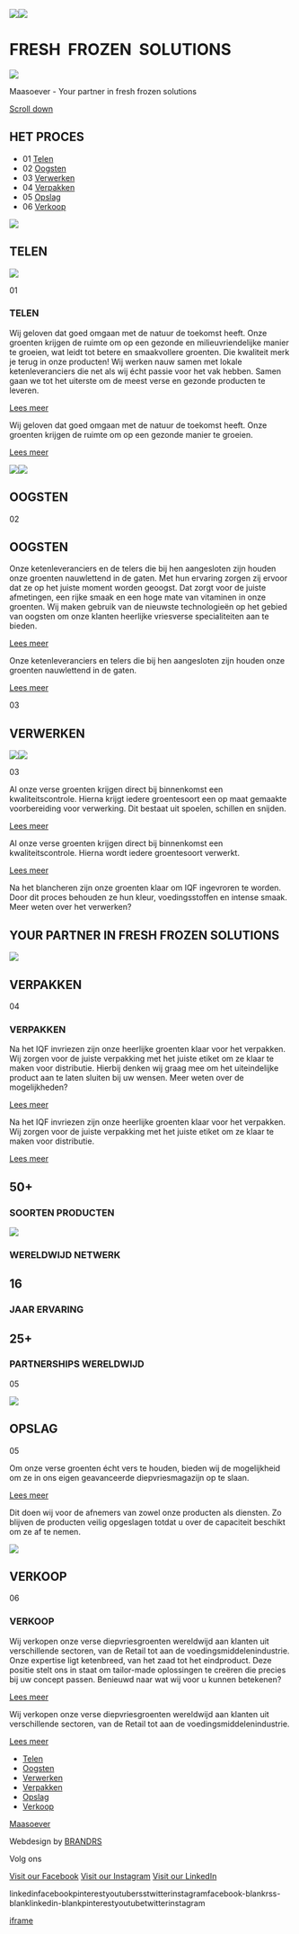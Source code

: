 ![](https://maasoever.com/wp-content/uploads/2024/04/start_image.webp)![](https://maasoever.com/wp-content/uploads/2024/03/Paralla-V1-Underground-V2.png)

# FRESH   FROZEN   SOLUTIONS

![](https://maasoever.com/wp-content/uploads/2024/03/footer-logo-1.svg)

Maasoever - Your partner in fresh frozen solutions

[Scroll down](https://maasoever.com/#div_block-15-2)

## HET PROCES

- 01 [Telen](https://maasoever.com/#section-23-2)
- 02 [Oogsten](https://maasoever.com/#section-40-2)
- 03 [Verwerken](https://maasoever.com/#section-58-2)
- 04 [Verpakken](https://maasoever.com/#section-78-2)
- 05 [Opslag](https://maasoever.com/#section-113-2)
- 06 [Verkoop](https://maasoever.com/#section-147-2)

![](https://maasoever.com/wp-content/uploads/2024/03/Maasoever-Telen-1.webp)

## TELEN

![](https://maasoever.com/wp-content/uploads/2024/03/Cropfield_Bottom.png)

01

### TELEN

Wij geloven dat goed omgaan met de natuur de toekomst heeft. Onze groenten krijgen de ruimte om op een gezonde en milieuvriendelijke manier te groeien, wat leidt tot betere en smaakvollere groenten. Die kwaliteit merk je terug in onze producten! Wij werken nauw samen met lokale ketenleveranciers die net als wij écht passie voor het vak hebben. Samen gaan we tot het uiterste om de meest verse en gezonde producten te leveren.

[Lees meer](https://maasoever.com/het-proces/telen/)

Wij geloven dat goed omgaan met de natuur de toekomst heeft. Onze groenten krijgen de ruimte om op een gezonde manier te groeien.

[Lees meer](https://maasoever.com/het-proces/telen/)

![](https://maasoever.com/wp-content/uploads/2024/03/Maasoever-Oogsten-1.webp)![](https://maasoever.com/wp-content/uploads/2024/03/Harvest-Machine.png)

## OOGSTEN

02

## OOGSTEN

Onze ketenleveranciers en de telers die bij hen aangesloten zijn houden onze groenten nauwlettend in de gaten. Met hun ervaring zorgen zij ervoor dat ze op het juiste moment worden geoogst. Dat zorgt voor de juiste afmetingen, een rijke smaak en een hoge mate van vitaminen in onze groenten. Wij maken gebruik van de nieuwste technologieën op het gebied van oogsten om onze klanten heerlijke vriesverse specialiteiten aan te bieden.

[Lees meer](https://maasoever.com/het-proces/oogsten/)

Onze ketenleveranciers en telers die bij hen aangesloten zijn houden onze groenten nauwlettend in de gaten.

[Lees meer](https://maasoever.com/het-proces/oogsten/)

03

## VERWERKEN

![](https://maasoever.com/wp-content/uploads/2024/03/shutterstock_1633125079.png)![](https://maasoever.com/wp-content/uploads/2024/04/Pies-totall.png)

03

Al onze verse groenten krijgen direct bij binnenkomst een kwaliteitscontrole. Hierna krijgt iedere groentesoort een op maat gemaakte voorbereiding voor verwerking. Dit bestaat uit spoelen, schillen en snijden.

[Lees meer](https://maasoever.com/het-proces/verwerken/)

Al onze verse groenten krijgen direct bij binnenkomst een kwaliteitscontrole. Hierna wordt iedere groentesoort verwerkt.

[Lees meer](https://maasoever.com/het-proces/verwerken/)

Na het blancheren zijn onze groenten klaar om IQF ingevroren te worden. Door dit proces behouden ze hun kleur, voedingsstoffen en intense smaak. Meer weten over het verwerken?

## YOUR PARTNER IN FRESH FROZEN SOLUTIONS

![](https://maasoever.com/wp-content/uploads/2024/04/verpakken.webp)

## VERPAKKEN

04

### VERPAKKEN

Na het IQF invriezen zijn onze heerlijke groenten klaar voor het verpakken. Wij zorgen voor de juiste verpakking met het juiste etiket om ze klaar te maken voor distributie. Hierbij denken wij graag mee om het uiteindelijke product aan te laten sluiten bij uw wensen. Meer weten over de mogelijkheden?

[Lees meer](https://maasoever.com/het-proces/verpakken/)

Na het IQF invriezen zijn onze heerlijke groenten klaar voor het verpakken. Wij zorgen voor de juiste verpakking met het juiste etiket om ze klaar te maken voor distributie.

[Lees meer](https://maasoever.com/het-proces/verpakken/)

## 50+

### SOORTEN PRODUCTEN

![](https://maasoever.com/wp-content/uploads/2024/03/Icon-ionic-md-globe.svg)

### WERELDWIJD NETWERK

## 16

### JAAR ERVARING

## 25+

### PARTNERSHIPS WERELDWIJD

05

![](https://maasoever.com/wp-content/uploads/2024/04/opslag-maasoever.webp)

## OPSLAG

05

Om onze verse groenten écht vers te houden, bieden wij de mogelijkheid om ze in ons eigen geavanceerde diepvriesmagazijn op te slaan.

[Lees meer](https://maasoever.com/het-proces/opslag/)

Dit doen wij voor de afnemers van zowel onze producten als diensten. Zo blijven de producten veilig opgeslagen totdat u over de capaciteit beschikt om ze af te nemen.

![](https://maasoever.com/wp-content/uploads/2024/04/Maasoever-Verkoop.webp)

## VERKOOP

06

### VERKOOP

Wij verkopen onze verse diepvriesgroenten wereldwijd aan klanten uit verschillende sectoren, van de Retail tot aan de voedingsmiddelenindustrie. Onze expertise ligt ketenbreed, van het zaad tot het eindproduct. Deze positie stelt ons in staat om tailor-made oplossingen te creëren die precies bij uw concept passen. Benieuwd naar wat wij voor u kunnen betekenen?

[Lees meer](https://maasoever.com/het-proces/verkoop/)

Wij verkopen onze verse diepvriesgroenten wereldwijd aan klanten uit verschillende sectoren, van de Retail tot aan de voedingsmiddelenindustrie.

[Lees meer](https://maasoever.com/het-proces/verkoop/)

- [Telen](https://maasoever.com/#section-23-2)
- [Oogsten](https://maasoever.com/#section-40-2)
- [Verwerken](https://maasoever.com/#section-58-2)
- [Verpakken](https://maasoever.com/#section-78-2)
- [Opslag](https://maasoever.com/#section-113-2)
- [Verkoop](https://maasoever.com/#section-147-2)

[Maasoever](https://maasoever.com/)

Webdesign by [BRANDRS](https://www.brandrs.nl/)

Volg ons

[Visit our Facebook](https://www.facebook.com/Maasoever) [Visit our Instagram](https://www.instagram.com/maasoeverbv/) [Visit our LinkedIn](https://www.linkedin.com/company/maasoeverwaspik/)

linkedinfacebookpinterestyoutubersstwitterinstagramfacebook-blankrss-blanklinkedin-blankpinterestyoutubetwitterinstagram

[iframe](https://www.google.com/recaptcha/api2/anchor?ar=1&k=6LcRmcApAAAAADnZUHvAIvtLlVYKms6o-muX1Cox&co=aHR0cHM6Ly9tYWFzb2V2ZXIuY29tOjQ0Mw..&hl=en&v=jt8Oh2-Ue1u7nEbJQUIdocyd&size=invisible&cb=9tsgi0ajmcr7)